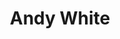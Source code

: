 ---
title: "Andy White"
summary: "Singer-songwriter from Belfast, Northern Ireland, born May 28, 1962."
image: "andy-white.jpg"
---